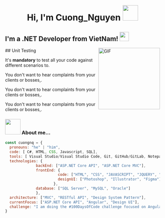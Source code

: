 <h1 align="center"> Hi, I'm Cuong_Nguyen <img src="https://media.giphy.com/media/mGcNjsfWAjY5AEZNw6/giphy.gif" width="50"></h1>
  
## I'm a .NET Developer from VietNam! <img src="https://media.giphy.com/media/WUlplcMpOCEmTGBtBW/giphy.gif" width="30"> 


  <img align="right" alt="GIF" src="https://camo.githubusercontent.com/2309797487e5e969659a3b545c96151807b04120a9cc2985f632ec94ba00c9f3/68747470733a2f2f6d656469612e67697068792e636f6d2f6d656469612f53576f536b4e36447854737a71494b4571762f67697068792e676966"  height="200" />
## Unit Testing

It's **mandatory** to test all your code against different scenarios to.

You don't want to hear complaints from your clients or bosses,.

You don't want to hear complaints from your clients or bosses,.

You don't want to hear complaints from your clients or bosses,.




### <img src="https://media.giphy.com/media/VgCDAzcKvsR6OM0uWg/giphy.gif" width="50"> About me...  

```javascript
const cuongnq = {
  pronouns: "he" | "him",
  code: [ C#, HTML, CSS, Javascript, SQL],
  tools: [ Visual Studio/Visual Studio Code, Git, GitHub/GitLab, Notepad++, SQL Server ],
  technologies: {
              backEnd: ["ASP.NET Core API", "ASP.NET Core MVC"],
              frontEnd: {
                        code: ["HTML", "CSS", "JAVASCRIPT", "JQUERY", "ANGULAR"]
                        designUI: ["Photoshop", "Illustrator", "Figma"]
                      },
              database: ["SQL Server", "MySQL", "Oracle"]
              },
  architecture: ["MVC", "RESTful API", "Design System Pattern"],
  currentFocus: ["ASP.NET Core API", "Angular", "Design UI"],
  challenge: "I am doing the #100DaysOfCode challenge focused on Angular"
}
```








